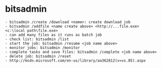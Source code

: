 # bitsadmin
	- bitsadmin /create /download <name>: create download job
	- bitsadmin /addfile <name create above> <http://...file.exe> <c:\local path\file.exe>
	- can add many files as it runs as batch job
	- check list: bitsadmin /list
	- start the job: bitsadmin /resume <job name above>
	- monitor jobs: bitsadmin /monitor
	- complete tasks and save files: bitsadmin /complete <job name above>
	- delete job: bitsadmin /reset
    - http://msdn.microsoft.com/en-us/library/aa362812(v=vs.85).aspx